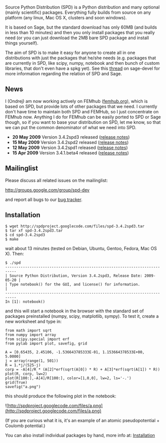 Source Python Distribution (SPD) is a Python distribution and many optional (mainly scientific) packages. Everything fully builds from source on any platform (any linux, Mac OS X, clusters and soon windows).

It is based on Sage, but the standard download has only 60MB (and builds in less than 10 minutes) and then you only install packages that you really need (or you can just download the 2MB bare SPD package and install things yourself).

The aim of SPD is to make it easy for anyone to create all in one
distributions with just the packages that he/she needs (e.g. packages that are
currently in SPD, like scipy, numpy, notebook and then bunch of custom
libraries, that don't even have a spkg yet). See this [thread](http://groups.google.com/group/sage-devel/browse_thread/thread/d761c483aa4f9a99) on sage-devel for more information regarding the relation of SPD and Sage.

## News ##

I (Ondrej) am now working actively on FEMhub ([femhub.org](http://femhub.org/)), which is based on SPD, but provide lots of other packages that we need. I currently don't have time to maintain both SPD and FEMHub, so I just concentrate on FEMhub now. Anything I do for FEMhub can be easily ported to SPD or Sage though, so if you want to base your distribution on SPD, let me know, so that we can put the common denominator of what we need into SPD.

  * **20 May 2009** Version 3.4.2spd3 released ([release notes](http://groups.google.com/group/spd-dev/browse_thread/thread/87aff670b9b58f0d))
  * **15 May 2009** Version 3.4.2spd2 released ([release notes](http://groups.google.com/group/spd-dev/browse_thread/thread/f6e9b20ddf4c262e))
  * **12 May 2009** Version 3.4.2spd1 released ([release notes](http://groups.google.com/group/spd-dev/browse_thread/thread/c08576baae216d6f))
  * **15 Apr 2009** Version 3.4.1.beta4 released ([release notes](http://groups.google.com/group/spd-dev/browse_thread/thread/38f4c575d7ff4def))

## Mailinglist ##

Please discuss all related issues on the mailinglist:

http://groups.google.com/group/spd-dev

and report all bugs to our [bug tracker](http://code.google.com/p/spdproject/issues/list).

## Installation ##

```
$ wget http://spdproject.googlecode.com/files/spd-3.4.2spd3.tar
$ tar xf spd-3.4.2spd3.tar
$ cd spd-3.4.2spd3
$ make
```
wait about 13 minutes (tested on Debian, Ubuntu, Gentoo, Fedora, Mac OS X). Then:
```
$ ./spd
---------------------------------------------------------------------------
| Source Python Distribution, Version 3.4.2spd3, Release Date: 2009-05-20 |
| Type notebook() for the GUI, and license() for information.             |
---------------------------------------------------------------------------
In [1]: notebook()
```

and this will start a notebook in the browser with the standard set of packages preinstalled (numpy, scipy, matplotlib, sympy). To test it, create a new worksheet and type in:
```
from math import sqrt
from numpy import array
from scipy.special import erf
from pylab import plot, savefig, grid

A = [0.65435, 2.45106, -1.536643785333E-01, 1.153664378533E+00, 5.0000]
j = array(range(1, 501))
R = 1.*j/(525-j)
corp = -A[4]/R * (A[2]*erf(sqrt(A[0]) * R) + A[3]*erf(sqrt(A[1]) * R))
plot(R, corp, lw=2)
plot(R[100:],-A[4]/R[100:], color=[1,0,0], lw=2, ls='-.')
grid(True)
savefig("a.png")
```
this should produce the following plot in the notebook:

![http://spdproject.googlecode.com/files/a.png](http://spdproject.googlecode.com/files/a.png)

(If you are curious what it is, it's an example of an atomic pseudopotential + Coulomb potential.)

You can also install individual packages by hand, more info at: [Installation](http://code.google.com/p/spdproject/wiki/Installation)